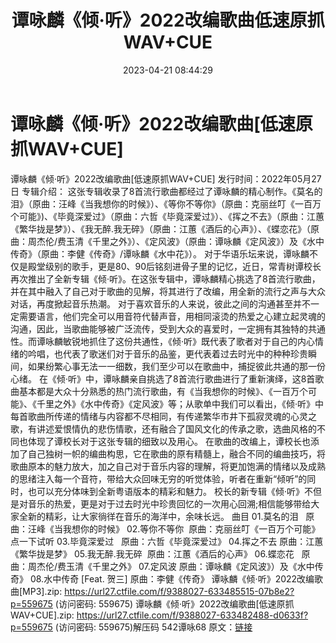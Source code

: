 ﻿---
title: 谭咏麟《倾·听》2022改编歌曲低速原抓WAV+CUE
date: 2023-04-21 08:44:29
categories: WAV车载音乐、镜像
tags: 华语中文
---
# 谭咏麟《倾·听》2022改编歌曲[低速原抓WAV+CUE]

谭咏麟《倾·听》2022改编歌曲[低速原抓WAV+CUE]
发行时间：2022年05月27日
专辑介绍：
这张专辑收录了8首流行歌曲都经过了谭咏麟的精心制作。《莫名的泪》（原曲：汪峰《当我想你的时候》）、《等你不等你》（原曲：克丽丝叮《一百万个可能》)、《毕竟深爱过》（原曲：六哲《毕竟深爱过》）、《挥之不去》（原曲：江蕙《繁华拢是梦》）、《我无醉.我无碎》（原曲：江蕙《酒后的心声》）、《蝶恋花》（原曲：周杰伦/费玉清《千里之外》）、《定风波》（原曲：谭咏麟《定风波》）及《水中传奇》（原曲：李健《传奇》/谭咏麟《水中花》）。
对于华语乐坛来说，谭咏麟不仅是殿堂级别的歌手，更是80、90后铭刻进骨子里的记忆，近日，常青树谭校长再次推出了全新专辑《倾·听》。在这张专辑中，谭咏麟精心挑选了8首流行歌曲，并在其中融入了自己对于歌曲的见解，将其进行了改编，用全新的流行之声与大众对话，再度掀起音乐热潮。
对于喜欢音乐的人来说，彼此之间的沟通甚至并不一定需要语言，他们完全可以用音符代替声音，用相同滚烫的热爱之心建立起灵魂的沟通，因此，当歌曲能够被广泛流传，受到大众的喜爱时，一定拥有其独特的共通性。而谭咏麟敏锐地抓住了这份共通性，《倾·听》既代表了歌者对于自己的内心情绪的吟唱，也代表了歌迷们对于音乐的品鉴，更代表着过去时光中的种种珍贵瞬间，如果纷繁心事无法一一细数，我们至少可以在歌曲中，捕捉彼此共通的那一份心绪。
在《倾·听》中，谭咏麟亲自挑选了8首流行歌曲进行了重新演绎，这8首歌曲基本都是大众十分熟悉的热门流行歌曲，有《当我想你的时候》、《一百万个可能》、《千里之外》《水中传奇》《定风波》等；从歌单中我们可以看出，《倾·听》中每首歌曲所传递的情绪与内容都不尽相同，有传递繁华市井下孤寂灵魂的心灵之歌，有讲述爱恨情仇的悲伤情歌，还有融合了国风文化的传承之歌，选曲风格的不同也体现了谭校长对于这张专辑的细致以及用心。
在歌曲的改编上，谭校长也添加了自己独树一帜的编曲构思，它在歌曲的原有精髓上，融合不同的编曲技巧，将歌曲原本的魅力放大，加之自己对于音乐内容的理解，将更加饱满的情绪以及成熟的思绪注入每一个音符，带给大众回味无穷的听觉体验，听者在重新“倾听”的同时，也可以充分体味到全新粤语版本的精彩和魅力。
校长的新专辑《倾·听》不但是对音乐的热爱，更是对于过去时光中珍贵回忆的一次用心回溯;相信能够带给大家全新的精彩，让大家徜徉在音乐的海洋中，余味长远。
曲目
01.莫名的泪   原曲：汪峰《当我想你的时候》
02.等你不等你  原曲：克丽丝叮《一百万个可能》
点一下试听
03.毕竟深爱过   原曲：六哲《毕竟深爱过》
04.挥之不去
原曲：江蕙《繁华拢是梦》
05.我无醉.我无碎  原曲：江蕙《酒后的心声》
06.蝶恋花   原曲：周杰伦/费玉清《千里之外》
07.定风波
原曲：谭咏麟《定风波》）及《水中传奇》
08.水中传奇 [Feat. 贺三] 原曲：李健《传奇》
谭咏麟《倾·听》2022改编歌曲[MP3].zip: https://url27.ctfile.com/f/9388027-633485515-07b8e2?p=559675
(访问密码: 559675)
谭咏麟《倾·听》2022改编歌曲[低速原抓WAV+CUE].zip: https://url27.ctfile.com/f/9388027-633482488-d0633f?p=559675
(访问密码: 559675)解压码 542谭咏68
原文：[链接](https://blog.sina.com.cn/s/blog_1647c7e76010311jb.html)